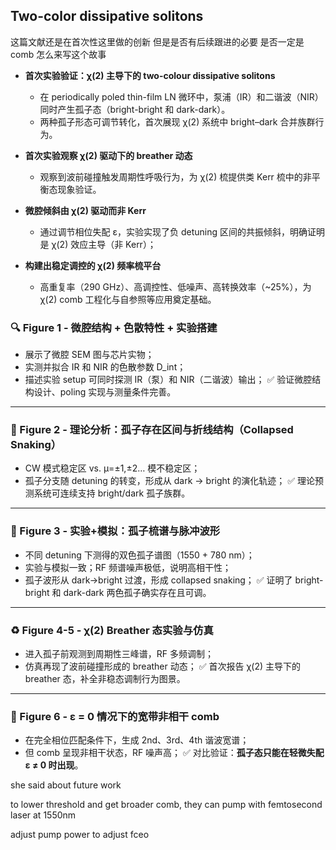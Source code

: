 

## Two-color dissipative solitons
这篇文献还是在首次性这里做的创新 但是是否有后续跟进的必要 是否一定是comb 怎么来写这个故事

- **首次实验验证：χ(2) 主导下的 two-colour dissipative solitons**
  - 在 periodically poled thin-film LN 微环中，泵浦（IR）和二谐波（NIR）同时产生孤子态（bright-bright 和 dark-dark）。
  - 两种孤子形态可调节转化，首次展现 χ(2) 系统中 bright–dark 合并族群行为。

- **首次实验观察 χ(2) 驱动下的 breather 动态**
  - 观察到波前碰撞触发周期性呼吸行为，为 χ(2) 梳提供类 Kerr 梳中的非平衡态现象验证。

- **微腔倾斜由 χ(2) 驱动而非 Kerr**
  - 通过调节相位失配 ε，实验实现了负 detuning 区间的共振倾斜，明确证明是 χ(2) 效应主导（非 Kerr）；

- **构建出稳定调控的 χ(2) 频率梳平台**
  - 高重复率（290 GHz）、高调控性、低噪声、高转换效率（~25%），为 χ(2) comb 工程化与自参照等应用奠定基础。
### 🔍 Figure 1 - 微腔结构 + 色散特性 + 实验搭建
- 展示了微腔 SEM 图与芯片实物；
- 实测并拟合 IR 和 NIR 的色散参数 D_int；
- 描述实验 setup 可同时探测 IR（泵）和 NIR（二谐波）输出；
✅ 验证微腔结构设计、poling 实现与测量条件完善。

---

### 🌈 Figure 2 - 理论分析：孤子存在区间与折线结构（Collapsed Snaking）
- CW 模式稳定区 vs. μ=±1,±2… 模不稳定区；
- 孤子分支随 detuning 的转变，形成从 dark → bright 的演化轨迹；
✅ 理论预测系统可连续支持 bright/dark 孤子族群。

---

### 🔬 Figure 3 - 实验+模拟：孤子梳谱与脉冲波形
- 不同 detuning 下测得的双色孤子谱图（1550 + 780 nm）；
- 实验与模拟一致；RF 频谱噪声极低，说明高相干性；
- 孤子波形从 dark→bright 过渡，形成 collapsed snaking；
✅ 证明了 bright-bright 和 dark-dark 两色孤子确实存在且可调。

---

### ♻️ Figure 4-5 - χ(2) Breather 态实验与仿真
- 进入孤子前观测到周期性三峰谱，RF 多频调制；
- 仿真再现了波前碰撞形成的 breather 动态；
✅ 首次报告 χ(2) 主导下的 breather 态，补全非稳态调制行为图景。

---

### 📶 Figure 6 - ε = 0 情况下的宽带非相干 comb
- 在完全相位匹配条件下，生成 2nd、3rd、4th 谐波宽谱；
- 但 comb 呈现非相干状态，RF 噪声高；
✅ 对比验证：**孤子态只能在轻微失配 ε ≠ 0 时出现**。


she said about future work

to lower threshold and get broader comb, they can pump with femtosecond laser at 1550nm

adjust pump power to adjust fceo